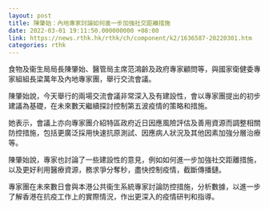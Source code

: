 ```yaml
---
layout: post
title: 陳肇始：內地專家討論如何進一步加強社交距離措施
date: 2022-03-01 19:11:50.000000000 +08:00
link: https://news.rthk.hk/rthk/ch/component/k2/1636587-20220301.htm
categories: rthk
---
```


食物及衞生局局長陳肇始、醫管局主席范鴻齡及政府專家顧問等，與國家衛健委專家組組長梁萬年及內地專家團，舉行交流會議。

陳肇始說，今天舉行的兩場交流會議非常深入及有建設性，會以專家團提出的初步建議為基礎，在未來數天繼續探討控制第五波疫情的策略和措施。

她表示，會議上亦向專家團介紹特區政府近日因應風險評估及善用資源而調整相關防控措施，包括更廣泛採用快速抗原測試、因應病人狀況及其他因素加強分層治療等。

陳肇始說，專家也討論了一些建設性的意見，例如如何進一步加強社交距離措施，以及更好利用醫療資源，務求爭分奪秒，盡快控制疫情，截斷傳播鏈。

專家團在未來數日會與本港公共衞生系統專家討論防控措施，分析數據，以進一步了解香港在抗疫工作上的實際情況，作出更深入的疫情研判和指導。
